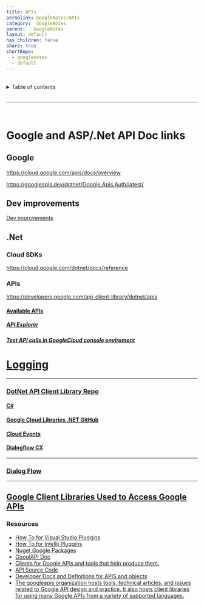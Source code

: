 ```yaml
---  
title: APIs  
permalink: GoogleNotes/APIs  
category:  GoogleNotes  
parent:   GoogleNotes  
layout: default  
has_children: false  
share: true  
shortRepo:  
  - googlenotes  
  - default            
---  
```

  
  
<br/>            
  
<details markdown="block">                  
<summary>                  
Table of contents                  
</summary>                  
{: .text-delta }                  
1. TOC                  
{:toc}                  
</details>                  
  
<br/>                  
  
***                  
  
<br/>  
  
# Google and ASP/.Net API Doc links  
  
## Google  
  
https://cloud.google.com/apis/docs/overview  
  
https://googleapis.dev/dotnet/Google.Apis.Auth/latest/  
  
## Dev improvements  
  
[Dev improvements](https://google.aip.dev/client-libraries)  
  
## .Net  
  
### Cloud SDKs  
  
https://cloud.google.com/dotnet/docs/reference  
  
### APIs  
  
https://developers.google.com/api-client-library/dotnet/apis  
  
#### [Available APIs](https://cloud.google.com/apis/docs/cloud-client-libraries)  
  
##### [API Explorer](https://developers.google.com/apis-explorer)  
  
##### [Test API calls in GoogleCloud console enviroment](https://cloud.google.com/logging/docs/api)  
  
# [Logging](https://cloud.google.com/logging/docs/reference/api-overview)  
  
***  
  
### [DotNet API Client Library Repo](https://github.com/googleapis/google-api-dotnet-client)  
  
#### [C#](https://cloud.google.com/dotnet/docs/reference)  
  
#### [Google Cloud Libraries .NET GitHub ](https://github.com/googleapis/google-cloud-dotnet)  
  
#### [Cloud Events](https://github.com/googleapis/google-cloudevents-dotnet)  
  
#### [Dialogflow CX](https://cloud.google.com/dotnet/docs/reference/Google.Cloud.Dialogflow.Cx.V3/latest)  
  
***  
  
### [Dialog Flow](https://developers.google.com/api-client-library/dotnet/apis/dialogflow/v3)  
  
***  
  
## [Google Client Libraries Used to Access Google APIs](https://developers.google.com/api-client-library)  
  
### Resources  
  
- [How To for Visual Studio Pluggins](https://cloud.google.com/tools/visual-studio/docs/how-to)  
- [How To for Intellij Pluggins](https://cloud.google.com/code/docs/intellij)  
- [Nuget Google Packages](https://www.nuget.org/profiles/google-apis-packages)  
- [GooglAPI Doc](https://cloud.google.com/apis/docs/overview)  
- [Clients for Google APIs and tools that help produce them.](https://github.com/googleapis)  
- [API Source Code](https://github.com/googleapis/googleapis#google-apis)  
- [Developer Docs and Definitions for APIS and objects](https://googleapis.dev/dotnet/Google.Apis.Auth/latest/api/Google.Apis.Auth.OAuth2.ServiceAccountCredential.html)  
- [The googleapis organization hosts tools, technical articles, and issues related to Google API design and practice. It also hosts client libraries for using many Google APIs from a variety of supported languages.](https://github.com/googleapis/googleapis.github.io/)